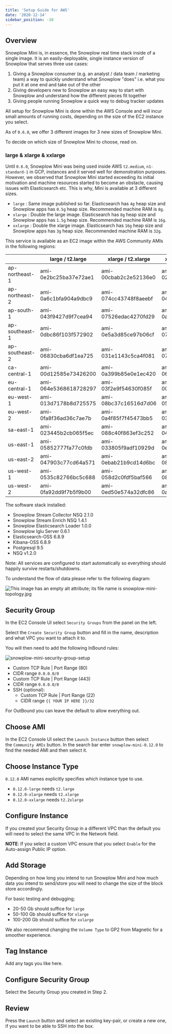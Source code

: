 ```yaml
---
title: 'Setup Guide for AWS'
date: '2020-12-14'
sidebar_position: -10
---
```


## Overview

Snowplow Mini is, in essence, the Snowplow real time stack inside of a single image. It is an easily-deployable, single instance version of Snowplow that serves three use cases:

1. Giving a Snowplow consumer (e.g. an analyst / data team / marketing team) a way to quickly understand what Snowplow "does" i.e. what you put it at one end and take out of the other
2. Giving developers new to Snowplow an easy way to start with Snowplow and understand how the different pieces fit together
3. Giving people running Snowplow a quick way to debug tracker updates

All setup for Snowplow Mini is done within the AWS Console and will incur small amounts of running costs, depending on the size of the EC2 instance you select.

As of `0.6.0`, we offer 3 different images for 3 new sizes of Snowplow Mini.

To decide on which size of Snowplow Mini to choose, read on.

### large & xlarge & xxlarge

Until `0.6.0`, Snowplow Mini was being used inside AWS `t2.medium`, `n1-standard-1` in GCP, instances and it served well for demonstration purposes. However, we observed that Snowplow Mini started exceeding its initial motivation and machine resources started to become an obstacle, causing issues with Elasticsearch etc. This is why, Mini is available at 3 different sizes.

- `large` : Same image published so far. Elasticsearch has `4g` heap size and Snowplow apps has `0.5g` heap size. Recommended machine RAM is `8g`.
- `xlarge` : Double the large image. Elasticsearch has `8g` heap size and Snowplow apps has `1.5g` heap size. Recommended machine RAM is `16g`.
- `xxlarge` : Double the xlarge image. Elasticsearch has `16g` heap size and Snowplow apps has `3g` heap size. Recommended machine RAM is `32g`.

This service is available as an EC2 image within the AWS Community AMIs in the following regions:

|                | large / t2.large      | xlarge / t2.xlarge    | xxlarge / t2.xxlarge  |
| -------------- | --------------------- | --------------------- | --------------------- |
| ap-northeast-1 | ami-0e2bc25ba37e72ae1 | ami-00cbab2c2e52136e0 | ami-0201d013a1cf78670 |
| ap-northeast-2 | ami-0a6c1bfa904a9dbc9 | ami-074cc43748f8aeebf | ami-04048c3bb09b51895 |
| ap-south-1     | ami-043f9427d9f7cea94 | ami-07526edac4270fd29 | ami-0ad4e59756762bdd0 |
| ap-southeast-1 | ami-0dbc86f103f572902 | ami-0e5a3d85ce97b06cf | ami-07bde9e50f440496b |
| ap-southeast-2 | ami-06830cba6df1ea725 | ami-031e1143c5ca4f081 | ami-07aba34b77aec1e53 |
| ca-central-1   | ami-00d12585e73426200 | ami-0a399b85e0e1ec420 | ami-06f2646837f96dba1 |
| eu-central-1   | ami-064e5368618728297 | ami-03f2e9f54630f085f | ami-00813397068ad4cb5 |
| eu-west-1      | ami-013d7178b8d725575 | ami-08bc37c16516d7d06 | ami-05d65a8d887f45805 |
| eu-west-2      | ami-0fa8f36ad36c7ae7b | ami-0a4f85f7f45473bb5 | ami-031dd61f8e01c9ec7 |
| sa-east-1      | ami-023445b2cb065f5ec | ami-088c40f863ef3c252 | ami-04270cf0bb74052d9 |
| us-east-1      | ami-05852777fa77c0fdb | ami-033805f9adf10929d | ami-0e48ad22fe787912e |
| us-east-2      | ami-047903c77cd64a571 | ami-0ebab21b9cd14d6bc | ami-08a77d477cd29a30f |
| us-west-1      | ami-0535c82766bc5c688 | ami-058d2c0fdf5baf566 | ami-08bab76817d1aa9fd |
| us-west-2      | ami-0fa92dd9f7b5f9b00 | ami-0ed50e574a32dfc86 | ami-0ad9e58ef6405defb |

The software stack installed:

- Snowplow Stream Collector NSQ 2.1.0
- Snowplow Stream Enrich NSQ 1.4.1
- Snowplow Elasticsearch Loader 1.0.0
- Snowplow Iglu Server 0.6.1
- Elasticsearch-OSS 6.8.9
- Kibana-OSS 6.8.9
- Postgresql 9.5
- NSQ v1.2.0

Note: All services are configured to start automatically so everything should happily survive restarts/shutdowns.

To understand the flow of data please refer to the following diagram:

![This image has an empty alt attribute; its file name is snowplow-mini-topology.jpg](images/snowplow-mini-topology.jpg)

## Security Group

In the EC2 Console UI select `Security Groups` from the panel on the left.

Select the `Create Security Group` button and fill in the name, description and what VPC you want to attach it to.

You will then need to add the following InBound rules:

![snowplow-mini-security-group-setup](images/security-groups-setup.png)

- Custom TCP Rule | Port Range (80)
- CIDR range `0.0.0.0/0`
- Custom TCP Rule | Port Range (443)
- CIDR range `0.0.0.0/0`
- SSH (optional):
  - Custom TCP Rule | Port Range (22)
  - CIDR range `{{ YOUR IP HERE }}/32`

For OutBound you can leave the default to allow everything out.

## Choose AMI

In the EC2 Console UI select the `Launch Instance` button then select the `Community AMIs` button. In the search bar enter `snowplow-mini-0.12.0` to find the needed AMI and then select it.

## Choose Instance Type

`0.12.0` AMI names explicitly specifies which instance type to use.

- `0.12.0-large` needs `t2.large`
- `0.12.0-xlarge` needs `t2.xlarge`
- `0.12.0-xxlarge` needs `t2.2xlarge`

## Configure Instance

If you created your Security Group in a different VPC than the default you will need to select the same VPC in the Network field.

**NOTE**: If you select a custom VPC ensure that you select `Enable` for the Auto-assign Public IP option.

## Add Storage

Depending on how long you intend to run Snowplow Mini and how much data you intend to send/store you will need to change the size of the block store accordingly.

For basic testing and debugging;

- 20-50 Gb should suffice for `large`
- 50-100 Gb should suffice for `xlarge`
- 100-200 Gb should suffice for `xxlarge`

We also recommend changing the `Volume Type` to GP2 from Magnetic for a smoother experience.

## Tag Instance

Add any tags you like here.

## Configure Security Group

Select the Security Group you created in Step 2.

## Review

Press the `Launch` button and select an existing key-pair, or create a new one, if you want to be able to SSH into the box.
